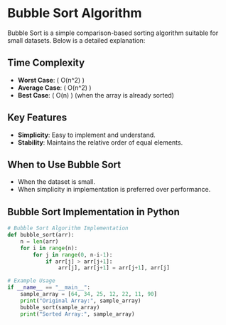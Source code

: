 
# Bubble Sort Algorithm

Bubble Sort is a simple comparison-based sorting algorithm suitable for small datasets. Below is a detailed explanation:

## Time Complexity
- **Worst Case**: \( O(n^2) \)
- **Average Case**: \( O(n^2) \)
- **Best Case**: \( O(n) \) (when the array is already sorted)

## Key Features
- **Simplicity**: Easy to implement and understand.
- **Stability**: Maintains the relative order of equal elements.

## When to Use Bubble Sort
- When the dataset is small.
- When simplicity in implementation is preferred over performance.

## Bubble Sort Implementation in Python
```python
# Bubble Sort Algorithm Implementation
def bubble_sort(arr):
    n = len(arr)
    for i in range(n):
        for j in range(0, n-i-1):
            if arr[j] > arr[j+1]:
                arr[j], arr[j+1] = arr[j+1], arr[j]

# Example Usage
if __name__ == "__main__":
    sample_array = [64, 34, 25, 12, 22, 11, 90]
    print("Original Array:", sample_array)
    bubble_sort(sample_array)
    print("Sorted Array:", sample_array)
```
